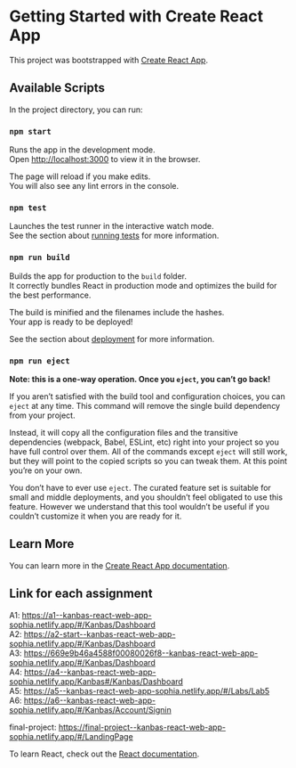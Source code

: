# Getting Started with Create React App

This project was bootstrapped with [Create React App](https://github.com/facebook/create-react-app).

## Available Scripts

In the project directory, you can run:

### `npm start`

Runs the app in the development mode.\
Open [http://localhost:3000](http://localhost:3000) to view it in the browser.

The page will reload if you make edits.\
You will also see any lint errors in the console.

### `npm test`

Launches the test runner in the interactive watch mode.\
See the section about [running tests](https://facebook.github.io/create-react-app/docs/running-tests) for more information.

### `npm run build`

Builds the app for production to the `build` folder.\
It correctly bundles React in production mode and optimizes the build for the best performance.

The build is minified and the filenames include the hashes.\
Your app is ready to be deployed!

See the section about [deployment](https://facebook.github.io/create-react-app/docs/deployment) for more information.

### `npm run eject`

**Note: this is a one-way operation. Once you `eject`, you can’t go back!**

If you aren’t satisfied with the build tool and configuration choices, you can `eject` at any time. This command will remove the single build dependency from your project.

Instead, it will copy all the configuration files and the transitive dependencies (webpack, Babel, ESLint, etc) right into your project so you have full control over them. All of the commands except `eject` will still work, but they will point to the copied scripts so you can tweak them. At this point you’re on your own.

You don’t have to ever use `eject`. The curated feature set is suitable for small and middle deployments, and you shouldn’t feel obligated to use this feature. However we understand that this tool wouldn’t be useful if you couldn’t customize it when you are ready for it.

## Learn More

You can learn more in the [Create React App documentation](https://facebook.github.io/create-react-app/docs/getting-started).

## Link for each assignment

A1: https://a1--kanbas-react-web-app-sophia.netlify.app/#/Kanbas/Dashboard  
A2: https://a2-start--kanbas-react-web-app-sophia.netlify.app/#/Kanbas/Dashboard  
A3: https://669e9b46a4588f00080026f8--kanbas-react-web-app-sophia.netlify.app/#/Kanbas/Dashboard  
A4: https://a4--kanbas-react-web-app-sophia.netlify.app/Kanbas#/Kanbas/Dashboard  
A5: https://a5--kanbas-react-web-app-sophia.netlify.app/#/Labs/Lab5  
A6: https://a6--kanbas-react-web-app-sophia.netlify.app/#/Kanbas/Account/Signin

final-project: https://final-project--kanbas-react-web-app-sophia.netlify.app/#/LandingPage


To learn React, check out the [React documentation](https://reactjs.org/).
